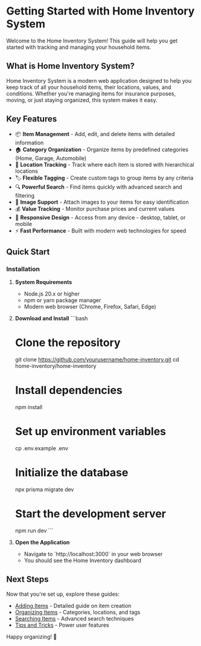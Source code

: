 # Getting Started with Home Inventory System

Welcome to the Home Inventory System! This guide will help you get started with tracking and managing your household items.

## What is Home Inventory System?

Home Inventory System is a modern web application designed to help you keep track of all your household items, their locations, values, and conditions. Whether you're managing items for insurance purposes, moving, or just staying organized, this system makes it easy.

## Key Features

- 📦 **Item Management** - Add, edit, and delete items with detailed information
- 🏠 **Category Organization** - Organize items by predefined categories (Home, Garage, Automobile)
- 📍 **Location Tracking** - Track where each item is stored with hierarchical locations
- 🏷️ **Flexible Tagging** - Create custom tags to group items by any criteria
- 🔍 **Powerful Search** - Find items quickly with advanced search and filtering
- 📸 **Image Support** - Attach images to your items for easy identification
- 💰 **Value Tracking** - Monitor purchase prices and current values
- 📱 **Responsive Design** - Access from any device - desktop, tablet, or mobile
- ⚡ **Fast Performance** - Built with modern web technologies for speed

## Quick Start

### Installation

1. **System Requirements**
   - Node.js 20.x or higher
   - npm or yarn package manager
   - Modern web browser (Chrome, Firefox, Safari, Edge)

2. **Download and Install**
   \`\`\`bash
   # Clone the repository
   git clone https://github.com/yourusername/home-inventory.git
   cd home-inventory/home-inventory

   # Install dependencies
   npm install

   # Set up environment variables
   cp .env.example .env

   # Initialize the database
   npx prisma migrate dev

   # Start the development server
   npm run dev
   \`\`\`

3. **Open the Application**
   - Navigate to \`http://localhost:3000\` in your web browser
   - You should see the Home Inventory dashboard

## Next Steps

Now that you're set up, explore these guides:

- [Adding Items](./adding-items.md) - Detailed guide on item creation
- [Organizing Items](./organizing-items.md) - Categories, locations, and tags
- [Searching Items](./searching-items.md) - Advanced search techniques
- [Tips and Tricks](./tips-and-tricks.md) - Power user features

Happy organizing! 🎉
